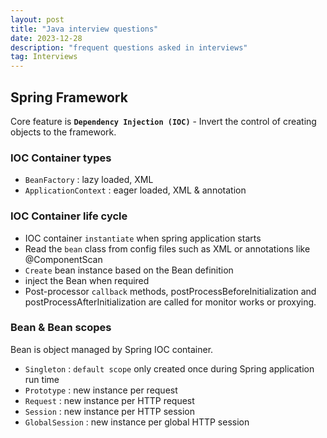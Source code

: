 ```yaml
---
layout: post
title: "Java interview questions"
date: 2023-12-28
description: "frequent questions asked in interviews"
tag: Interviews
---
```


## Spring Framework

Core feature is **`Dependency Injection (IOC)`** - Invert the control of creating objects to the framework.

### IOC Container types

- `BeanFactory` : lazy loaded, XML
- `ApplicationContext` : eager loaded, XML & annotation

### IOC Container life cycle

- IOC container `instantiate` when spring application starts
- Read the `bean` class from config files such as XML or annotations like @ComponentScan
- `Create` bean instance based on the Bean definition
- inject the Bean when required
- Post-processor `callback` methods, postProcessBeforeInitialization and postProcessAfterInitialization are called for monitor works or proxying.

### Bean & Bean scopes

Bean is object managed by Spring IOC container.

- `Singleton` : `default scope` only created once during Spring application run time
- `Prototype` : new instance per request
- `Request` : new instance per HTTP request
- `Session` : new instance per HTTP session
- `GlobalSession` : new instance per global HTTP session
